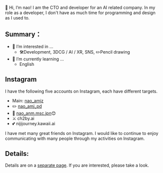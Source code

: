 👋 Hi, I’m nao! I am the CTO and developer for an AI related company. In my role as a developer, I don't have as much time for programming and design as I used to.

## Summary：
- 👀 I’m interested in ...
  - 🛠️Development, 3DCG / AI / XR, SNS, ✏️Pencil drawing
- 🌱 I’m currently learning ...
  - English


## Instagram
I have the following five accounts on Instagram, each have different targets.

- Main: [nao_amjz](https://www.instagram.com/nao_amjz/)
- ✏️ [nao_amj_pd](https://www.instagram.com/nao_amj_pd/)
- 🎵 [nao_anm.msc.jpn](https://www.instagram.com/nao_anm.msc.jpn/)😊
- ⚔️ ch2by.ai
- 💕 nijijourney.kawaii.ai

 I have met many great friends on Instagram. I would like to continue to enjoy communicating with many people through my activities on Instagram.
 
## Details:
Details are on a [separate page](Details.md). If you are interested, please take a look.





<!---
nao-anm-msc-jpn/nao-anm-msc-jpn is a ✨ special ✨ repository because its `README.md` (this file) appears on your GitHub profile.
You can click the Preview link to take a look at your changes.
--->
